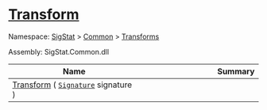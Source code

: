 # [Transform](./EndpointExtraction-100663588.md)

Namespace: [SigStat]() > [Common](./../../README.md) > [Transforms](./../README.md)

Assembly: SigStat.Common.dll

| Name | Summary  |
| ------| -----------:|
| [Transform](./EndpointExtraction-100663588.md) ( [`Signature`](./../../Signature.md) signature ) | <img width=225/>
